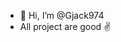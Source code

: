 - 👋 Hi, I’m @Gjack974
- All project are good ✌

<!---
Gjack974/Gjack974 is a ✨ special ✨ repository because its `README.md` (this file) appears on your GitHub profile.
You can click the Preview link to take a look at your changes.
--->
